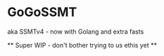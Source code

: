 # GoGoSSMT
aka SSMTv4 - now with Golang and extra fasts

** Super WIP - don't bother trying to us ethis yet **
